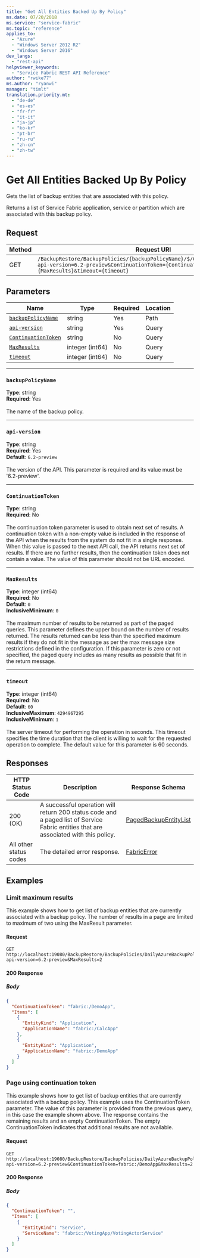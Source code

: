```yaml
---
title: "Get All Entities Backed Up By Policy"
ms.date: 07/20/2018
ms.service: "service-fabric"
ms.topic: "reference"
applies_to: 
  - "Azure"
  - "Windows Server 2012 R2"
  - "Windows Server 2016"
dev_langs: 
  - "rest-api"
helpviewer_keywords: 
  - "Service Fabric REST API Reference"
author: "rwike77"
ms.author: "ryanwi"
manager: "timlt"
translation.priority.mt: 
  - "de-de"
  - "es-es"
  - "fr-fr"
  - "it-it"
  - "ja-jp"
  - "ko-kr"
  - "pt-br"
  - "ru-ru"
  - "zh-cn"
  - "zh-tw"
---
```

# Get All Entities Backed Up By Policy
Gets the list of backup entities that are associated with this policy.

Returns a list of Service Fabric application, service or partition which are associated with this backup policy.


## Request
| Method | Request URI |
| ------ | ----------- |
| GET | `/BackupRestore/BackupPolicies/{backupPolicyName}/$/GetBackupEnabledEntities?api-version=6.2-preview&ContinuationToken={ContinuationToken}&MaxResults={MaxResults}&timeout={timeout}` |


## Parameters
| Name | Type | Required | Location |
| --- | --- | --- | --- |
| [`backupPolicyName`](#backuppolicyname) | string | Yes | Path |
| [`api-version`](#api-version) | string | Yes | Query |
| [`ContinuationToken`](#continuationtoken) | string | No | Query |
| [`MaxResults`](#maxresults) | integer (int64) | No | Query |
| [`timeout`](#timeout) | integer (int64) | No | Query |

____
### `backupPolicyName`
__Type__: string <br/>
__Required__: Yes<br/>
<br/>
The name of the backup policy.

____
### `api-version`
__Type__: string <br/>
__Required__: Yes<br/>
__Default__: `6.2-preview` <br/>
<br/>
The version of the API. This parameter is required and its value must be '6.2-preview'.


____
### `ContinuationToken`
__Type__: string <br/>
__Required__: No<br/>
<br/>
The continuation token parameter is used to obtain next set of results. A continuation token with a non-empty value is included in the response of the API when the results from the system do not fit in a single response. When this value is passed to the next API call, the API returns next set of results. If there are no further results, then the continuation token does not contain a value. The value of this parameter should not be URL encoded.

____
### `MaxResults`
__Type__: integer (int64) <br/>
__Required__: No<br/>
__Default__: `0` <br/>
__InclusiveMinimum__: `0` <br/>
<br/>
The maximum number of results to be returned as part of the paged queries. This parameter defines the upper bound on the number of results returned. The results returned can be less than the specified maximum results if they do not fit in the message as per the max message size restrictions defined in the configuration. If this parameter is zero or not specified, the paged query includes as many results as possible that fit in the return message.

____
### `timeout`
__Type__: integer (int64) <br/>
__Required__: No<br/>
__Default__: `60` <br/>
__InclusiveMaximum__: `4294967295` <br/>
__InclusiveMinimum__: `1` <br/>
<br/>
The server timeout for performing the operation in seconds. This timeout specifies the time duration that the client is willing to wait for the requested operation to complete. The default value for this parameter is 60 seconds.

## Responses

| HTTP Status Code | Description | Response Schema |
| --- | --- | --- |
| 200 (OK) | A successful operation will return 200 status code and a paged list of Service Fabric entities that are associated with this policy.<br/> | [PagedBackupEntityList](sfclient-v63-model-pagedbackupentitylist.md) |
| All other status codes | The detailed error response.<br/> | [FabricError](sfclient-v63-model-fabricerror.md) |

## Examples

### Limit maximum results

This example shows how to get list of backup entities that are currently associated with a backup policy. The number of results in a page are limited to maximum of two using the MaxResult parameter.

#### Request
```
GET http://localhost:19080/BackupRestore/BackupPolicies/DailyAzureBackupPolicy/$/GetBackupEnabledEntities?api-version=6.2-preview&MaxResults=2
```

#### 200 Response
##### Body
```json
{
  "ContinuationToken": "fabric:/DemoApp",
  "Items": [
    {
      "EntityKind": "Application",
      "ApplicationName": "fabric:/CalcApp"
    },
    {
      "EntityKind": "Application",
      "ApplicationName": "fabric:/DemoApp"
    }
  ]
}
```


### Page using continuation token

This example shows how to get list of backup entities that are currently associated with a backup policy. This example uses the ContinuationToken parameter. The value of this parameter is provided from the previous query; in this case the example shown above. The response contains the remaining results and an empty ContinuationToken. The empty ContinuationToken indicates that additional results are not available.

#### Request
```
GET http://localhost:19080/BackupRestore/BackupPolicies/DailyAzureBackupPolicy/$/GetBackupEnabledEntities?api-version=6.2-preview&ContinuationToken=fabric:/DemoApp&MaxResults=2
```

#### 200 Response
##### Body
```json
{
  "ContinuationToken": "",
  "Items": [
    {
      "EntityKind": "Service",
      "ServiceName": "fabric:/VotingApp/VotingActorService"
    }
  ]
}
```


